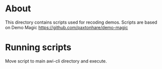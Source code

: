 # About
This directory contains scripts used for recoding demos. Scripts are based on
Demo Magic https://github.com/paxtonhare/demo-magic
# Running scripts
Move script to main awi-cli directory and execute.

